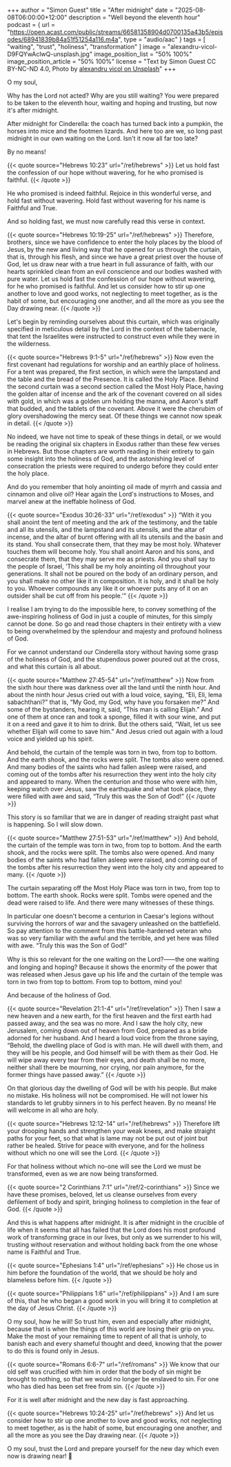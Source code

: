 +++
author = "Simon Guest"
title = "After midnight"
date = "2025-08-08T06:00:00+12:00"
description = "Well beyond the eleventh hour"
podcast = { url = "https://open.acast.com/public/streams/66581358904d0700135a43b5/episodes/68941839b84a51f51254a116.m4a", type = "audio/aac" }
tags = [ "waiting", "trust", "holiness", "transformation" ]
image = "alexandru-vicol-D9FQYwAclwQ-unsplash.jpg"
image_position_list = "50% 100%"
image_position_article = "50% 100%"
license = "Text by Simon Guest CC BY-NC-ND 4.0, Photo by [alexandru vicol on Unsplash](https://unsplash.com/photos/grayscale-photo-of-people-walking-on-street-D9FQYwAclwQ)"
+++

O my soul,

Why has the Lord not acted? Why are you still waiting? You were prepared to be taken to the eleventh hour, waiting and hoping and trusting, but now it's after midnight.

After midnight for Cinderella: the coach has turned back into a pumpkin, the horses into mice and the footmen lizards. And here too are we, so long past midnight in our own waiting on the Lord. Isn't it now all far too late?

By no means!

{{< quote source="Hebrews 10:23" url="/ref/hebrews" >}}
Let us hold fast the confession of our hope without wavering, for he who promised is faithful.
{{< /quote >}}

He who promised is indeed faithful. Rejoice in this wonderful verse, and hold fast without wavering. Hold fast without wavering for his name is Faithful and True.

And so holding fast, we must now carefully read this verse in context.

{{< quote source="Hebrews 10:19-25" url="/ref/hebrews" >}}
Therefore, brothers, since we have confidence to enter the holy places by the blood of Jesus, by the new and living way that he opened for us through the curtain, that is, through his flesh, and since we have a great priest over the house of God, let us draw near with a true heart in full assurance of faith, with our hearts sprinkled clean from an evil conscience and our bodies washed with pure water. Let us hold fast the confession of our hope without wavering, for he who promised is faithful. And let us consider how to stir up one another to love and good works, not neglecting to meet together, as is the habit of some, but encouraging one another, and all the more as you see the Day drawing near.
{{< /quote >}}

Let's begin by reminding ourselves about this curtain, which was originally specified in meticulous detail by the Lord in the context of the tabernacle, that tent the Israelites were instructed to construct even while they were in the wilderness.

{{< quote source="Hebrews 9:1-5" url="/ref/hebrews" >}}
Now even the first covenant had regulations for worship and an earthly place of holiness. For a tent was prepared, the first section, in which were the lampstand and the table and the bread of the Presence. It is called the Holy Place. Behind the second curtain was a second section called the Most Holy Place, having the golden altar of incense and the ark of the covenant covered on all sides with gold, in which was a golden urn holding the manna, and Aaron's staff that budded, and the tablets of the covenant. Above it were the cherubim of glory overshadowing the mercy seat. Of these things we cannot now speak in detail.
{{< /quote >}}

No indeed, we have not time to speak of these things in detail, or we would be reading the original six chapters in Exodus rather than these few verses in Hebrews. But those chapters are worth reading in their entirety to gain some insight into the holiness of God, and the astonishing level of consecration the priests were required to undergo before they could enter the holy place.

And do you remember that holy anointing oil made of myrrh and cassia and cinnamon and olive oil? Hear again the Lord's instructions to Moses, and marvel anew at the ineffable holiness of God.

{{< quote source="Exodus 30:26-33" url="/ref/exodus" >}}
“With it you shall anoint the tent of meeting and the ark of the testimony, and the table and all its utensils, and the lampstand and its utensils, and the altar of incense, and the altar of burnt offering with all its utensils and the basin and its stand. You shall consecrate them, that they may be most holy. Whatever touches them will become holy. You shall anoint Aaron and his sons, and consecrate them, that they may serve me as priests. And you shall say to the people of Israel, ‘This shall be my holy anointing oil throughout your generations. It shall not be poured on the body of an ordinary person, and you shall make no other like it in composition. It is holy, and it shall be holy to you. Whoever compounds any like it or whoever puts any of it on an outsider shall be cut off from his people.’”
{{< /quote >}}

I realise I am trying to do the impossible here, to convey something of the awe-inspiring holiness of God in just a couple of minutes, for this simply cannot be done. So go and read those chapters in their entirety with a view to being overwhelmed by the splendour and majesty and profound holiness of God.

For we cannot understand our Cinderella story without having some grasp of the holiness of God, and the stupendous power poured out at the cross, and what this curtain is all about.

{{< quote source="Matthew 27:45-54" url="/ref/matthew" >}}
Now from the sixth hour there was darkness over all the land until the ninth hour. And about the ninth hour Jesus cried out with a loud voice, saying, “Eli, Eli, lema sabachthani?” that is, “My God, my God, why have you forsaken me?” And some of the bystanders, hearing it, said, “This man is calling Elijah.” And one of them at once ran and took a sponge, filled it with sour wine, and put it on a reed and gave it to him to drink. But the others said, “Wait, let us see whether Elijah will come to save him.” And Jesus cried out again with a loud voice and yielded up his spirit.

And behold, the curtain of the temple was torn in two, from top to bottom. And the earth shook, and the rocks were split. The tombs also were opened. And many bodies of the saints who had fallen asleep were raised, and coming out of the tombs after his resurrection they went into the holy city and appeared to many. When the centurion and those who were with him, keeping watch over Jesus, saw the earthquake and what took place, they were filled with awe and said, “Truly this was the Son of God!”
{{< /quote >}}

This story is so familiar that we are in danger of reading straight past what is happening. So I will slow down.

{{< quote source="Matthew 27:51-53" url="/ref/matthew" >}}
And behold, the curtain of the temple was torn in two, from top to bottom. And the earth shook, and the rocks were split. The tombs also were opened. And many bodies of the saints who had fallen asleep were raised, and coming out of the tombs after his resurrection they went into the holy city and appeared to many.
{{< /quote >}}

The curtain separating off the Most Holy Place was torn in two, from top to bottom. The earth shook. Rocks were split. Tombs were opened and the dead were raised to life. And there were many witnesses of these things.

In particular one doesn't become a centurion in Caesar's legions without surviving the horrors of war and the savagery unleashed on the battlefield. So pay attention to the comment from this battle-hardened veteran who was so very familiar with the awful and the terrible, and yet here was filled with awe. “Truly this was the Son of God!”

Why is this so relevant for the one waiting on the Lord?⸺the one waiting and longing and hoping? Because it shows the enormity of the power that was released when Jesus gave up his life and the curtain of the temple was torn in two from top to bottom. From top to bottom, mind you!

And because of the holiness of God.

{{< quote source="Revelation 21:1-4" url="/ref/revelation" >}}
Then I saw a new heaven and a new earth, for the first heaven and the first earth had passed away, and the sea was no more. And I saw the holy city, new Jerusalem, coming down out of heaven from God, prepared as a bride adorned for her husband. And I heard a loud voice from the throne saying, “Behold, the dwelling place of God is with man. He will dwell with them, and they will be his people, and God himself will be with them as their God. He will wipe away every tear from their eyes, and death shall be no more, neither shall there be mourning, nor crying, nor pain anymore, for the former things have passed away.”
{{< /quote >}}

On that glorious day the dwelling of God will be with his people. But make no mistake. His holiness will not be compromised. He will not lower his standards to let grubby sinners in to his perfect heaven. By no means! He will welcome in all who are holy.

{{< quote source="Hebrews 12:12-14" url="/ref/hebrews" >}}
Therefore lift your drooping hands and strengthen your weak knees, and make straight paths for your feet, so that what is lame may not be put out of joint but rather be healed. Strive for peace with everyone, and for the holiness without which no one will see the Lord.
{{< /quote >}}

For that holiness without which no-one will see the Lord we must be transformed, even as we are now being transformed.

{{< quote source="2 Corinthians 7:1" url="/ref/2-corinthians" >}}
Since we have these promises, beloved, let us cleanse ourselves from every defilement of body and spirit, bringing holiness to completion in the fear of God.
{{< /quote >}}

And this is what happens after midnight. It is after midnight in the crucible of life when it seems that all has failed that the Lord does his most profound work of transforming grace in our lives, but only as we surrender to his will, trusting without reservation and without holding back from the one whose name is Faithful and True.

{{< quote source="Ephesians 1:4" url="/ref/ephesians" >}}
He chose us in him before the foundation of the world, that we should be holy and blameless before him.
{{< /quote >}}

{{< quote source="Philippians 1:6" url="/ref/philippians" >}}
And I am sure of this, that he who began a good work in you will bring it to completion at the day of Jesus Christ.
{{< /quote >}}

O my soul, how he will! So trust him, even and especially after midnight, because that is when the things of this world are losing their grip on you. Make the most of your remaining time to repent of all that is unholy, to banish each and every shameful thought and deed, knowing that the power to do this is found only in Jesus.

{{< quote source="Romans 6:6-7" url="/ref/romans" >}}
We know that our old self was crucified with him in order that the body of sin might be brought to nothing, so that we would no longer be enslaved to sin. For one who has died has been set free from sin.
{{< /quote >}}

For it is well after midnight and the new day is fast approaching.

{{< quote source="Hebrews 10:24-25" url="/ref/hebrews" >}}
And let us consider how to stir up one another to love and good works, not neglecting to meet together, as is the habit of some, but encouraging one another, and all the more as you see the Day drawing near.
{{< /quote >}}

O my soul, trust the Lord and prepare yourself for the new day which even now is drawing near! 🙏

